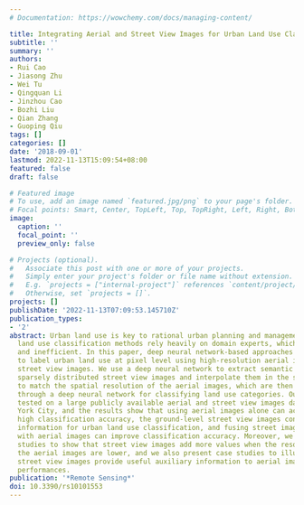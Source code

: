 ```yaml
---
# Documentation: https://wowchemy.com/docs/managing-content/

title: Integrating Aerial and Street View Images for Urban Land Use Classification
subtitle: ''
summary: ''
authors:
- Rui Cao
- Jiasong Zhu
- Wei Tu
- Qingquan Li
- Jinzhou Cao
- Bozhi Liu
- Qian Zhang
- Guoping Qiu
tags: []
categories: []
date: '2018-09-01'
lastmod: 2022-11-13T15:09:54+08:00
featured: false
draft: false

# Featured image
# To use, add an image named `featured.jpg/png` to your page's folder.
# Focal points: Smart, Center, TopLeft, Top, TopRight, Left, Right, BottomLeft, Bottom, BottomRight.
image:
  caption: ''
  focal_point: ''
  preview_only: false

# Projects (optional).
#   Associate this post with one or more of your projects.
#   Simply enter your project's folder or file name without extension.
#   E.g. `projects = ["internal-project"]` references `content/project/deep-learning/index.md`.
#   Otherwise, set `projects = []`.
projects: []
publishDate: '2022-11-13T07:09:53.145710Z'
publication_types:
- '2'
abstract: Urban land use is key to rational urban planning and management. Traditional
  land use classification methods rely heavily on domain experts, which is both expensive
  and inefficient. In this paper, deep neural network-based approaches are presented
  to label urban land use at pixel level using high-resolution aerial images and ground-level
  street view images. We use a deep neural network to extract semantic features from
  sparsely distributed street view images and interpolate them in the spatial domain
  to match the spatial resolution of the aerial images, which are then fused together
  through a deep neural network for classifying land use categories. Our methods are
  tested on a large publicly available aerial and street view images dataset of New
  York City, and the results show that using aerial images alone can achieve relatively
  high classification accuracy, the ground-level street view images contain useful
  information for urban land use classification, and fusing street image features
  with aerial images can improve classification accuracy. Moreover, we present experimental
  studies to show that street view images add more values when the resolutions of
  the aerial images are lower, and we also present case studies to illustrate how
  street view images provide useful auxiliary information to aerial images to boost
  performances.
publication: '*Remote Sensing*'
doi: 10.3390/rs10101553
---
```

